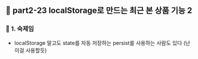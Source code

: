 ## 📝 part2-23 localStorage로 만드는 최근 본 상품 기능 2

### 🔹 1. 숙제임

- localStorage 말고도 state를 자동 저장하는 persist를 사용하는 사람도 있다 (난 이걸 사용할듯)
